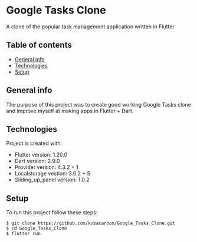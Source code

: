 # Google Tasks Clone

A clone of the popular task management application written in Flutter

## Table of contents

- [General info](#general-info)
- [Technologies](#technologies)
- [Setup](#setup)

## General info

The purpose of this project was to create good working Google Tasks clone and improve myself at making apps in Flutter + Dart.

## Technologies

Project is created with:

- Flutter version: 1.20.0
- Dart version: 2.9.0
- Provider version: 4.3.2 + 1
- Localstorage vestion: 3.0.2 + 5
- Sliding_up_panel version: 1.0.2

## Setup

To run this project follow these steps:

```
$ git clone https://github.com/kubacarbon/Google_Tasks_Clone.git
$ cd Google_Tasks_Clone
$ flutter run
```
